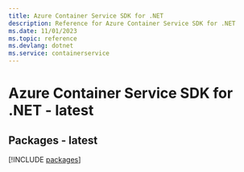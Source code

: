 ```yaml
---
title: Azure Container Service SDK for .NET
description: Reference for Azure Container Service SDK for .NET
ms.date: 11/01/2023
ms.topic: reference
ms.devlang: dotnet
ms.service: containerservice
---
```

# Azure Container Service SDK for .NET - latest
## Packages - latest
[!INCLUDE [packages](container-service-index.md)]